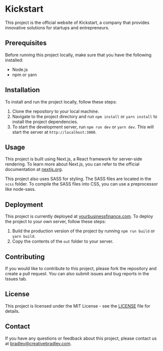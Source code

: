 # Kickstart

This project is the official website of Kickstart, a company that provides innovative solutions for startups and entrepreneurs.

## Prerequisites

Before running this project locally, make sure that you have the following installed:

- Node.js
- npm or yarn

## Installation

To install and run the project locally, follow these steps:

1. Clone the repository to your local machine.
2. Navigate to the project directory and run `npm install` or `yarn install` to install the project dependencies.
3. To start the development server, run `npm run dev` or `yarn dev`. This will start the server at `http://localhost:3000`.

## Usage

This project is built using Next.js, a React framework for server-side rendering. To learn more about Next.js, you can refer to the official documentation at [nextjs.org](https://nextjs.org/docs).

This project also uses SASS for styling. The SASS files are located in the `scss` folder. To compile the SASS files into CSS, you can use a preprocessor like node-sass.

## Deployment

This project is currently deployed at [yourbusinessfinance.com](https://yourbusinessfinance.com). To deploy the project to your own server, follow these steps:

1. Build the production version of the project by running `npm run build` or `yarn build`.
2. Copy the contents of the `out` folder to your server.

## Contributing

If you would like to contribute to this project, please fork the repository and create a pull request. You can also submit issues and bug reports in the Issues tab.

## License

This project is licensed under the MIT License - see the [LICENSE](LICENSE) file for details.

## Contact

If you have any questions or feedback about this project, please contact us at [bradley@creativebradley.com](mailto:bradley@creativebradley.com).

